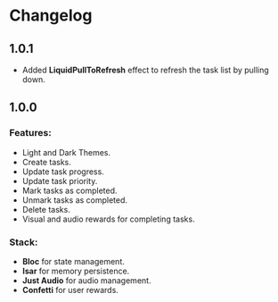 # Changelog

## 1.0.1
- Added **LiquidPullToRefresh** effect to refresh the task list by pulling down.

## 1.0.0
### Features:
- Light and Dark Themes.
- Create tasks.
- Update task progress.
- Update task priority.
- Mark tasks as completed.
- Unmark tasks as completed.
- Delete tasks.
- Visual and audio rewards for completing tasks.

### Stack:
- **Bloc** for state management.
- **Isar** for memory persistence.
- **Just Audio** for audio management.
- **Confetti** for user rewards.